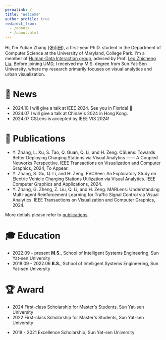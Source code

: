 ```yaml
---
permalink: /
title: "Welcome"
author_profile: true
redirect_from: 
  - /about/
  - /about.html
---
```


Hi, I'm Yutian Zhang (张雨田), a first-year Ph.D. student in the Department of Computer Science at the University of Maryland, College Park. I'm a member of [Human-Data Interaction group](https://hdi.cs.umd.edu/), advised by Prof. [Leo Zhicheng Liu](https://www.zcliu.org/). Before joining UMD, I received my M.S. degree from Sun Yat-Sen University, where my research primarily focuses on visual analytics and urban visualization.


📰 News
======
- 2024.10 I will give a talk at IEEE 2024. See you in Florida! 👋
- 2024.07 I will give a talk at ChinaVis 2024 in Hong Kong.
- 2024.07 CSLens is accepted by IEEE VIS 2024!


🔬 Publications
======
- Y. Zhang, L. Xu, S. Tao, Q. Guan, Q. Li, and H. Zeng. CSLens: Towards Better Deploying Charging Stations via Visual Analytics —— A Coupled Networks Perspective. IEEE Transactions on Visualization and Computer Graphics, 2024, To Appear.  
- Y. Zhang, S. Gu, Q. Li, and H. Zeng. EVCSeer: An Exploratory Study on Electric Vehicle Charging Stations Utilization via Visual Analytics. IEEE Computer Graphics and Applications, 2024.
- Y. Zhang, G. Zheng, Z. Liu, Q. Li, and H. Zeng. MARLens: Understanding Multi-agent Reinforcement Learning for Traffic Signal Control via Visual Analytics. IEEE Transactions on Visualization and Computer Graphics, 2024.

More detials please refer to [publications](https://thunderzh99.github.io/publications).


🎓 Education
======
- 2022.09 - present **M.S.**, School of Intelligent Systems Engineering, Sun Yat-sen University
- 2018.09 - 2022.06 **B.S.**, School of Intelligent Systems Engineering, Sun Yat-sen University


🏆 Award
======
<!-- - 2024 National Scholarship for Graduate Students, Ministry of Education of China -->
- 2024 First-class Scholarship for Master's Students, Sun Yat-sen University
- 2022 First-class Scholarship for Master's Students, Sun Yat-sen University
<!-- - 2021 National Scholarship for Undergraduate Students, Ministry of Education of China -->
- 2018 - 2021 Excellence Scholarship, Sun Yat-sen University